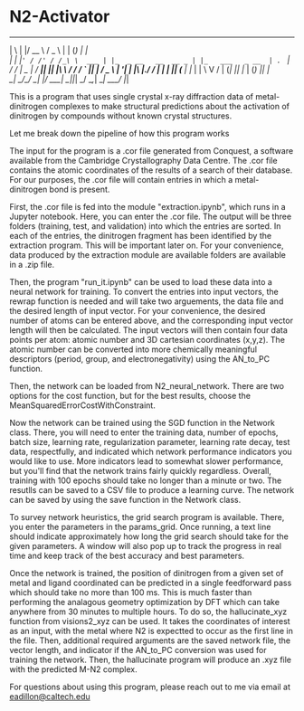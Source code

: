 # N2-Activator

 _   _  _____    ___         _    _                _                
| \ | |/ __  \  / _ \       | |  (_)              | |               
|  \| |`' / /' / /_\ \  ___ | |_  _ __   __  __ _ | |_   ___   _ __ 
| . ` |  / /   |  _  | / __|| __|| |\ \ / / / _` || __| / _ \ | '__|
| |\  |./ /___ | | | || (__ | |_ | | \ V / | (_| || |_ | (_) || |   
\_| \_/\_____/ \_| |_/ \___| \__||_|  \_/   \__,_| \__| \___/ |_|   
                                                                    
                                                                                                                                                                               
This is a program that uses single crystal x-ray diffraction data of metal-dinitrogen complexes to make structural predictions about the activation of dinitrogen by compounds without known crystal structures.

Let me break down the pipeline of how this program works

The input for the program is a .cor file generated from Conquest, a software available from the Cambridge Crystallography Data Centre. The .cor file contains the atomic coordinates of the results of a search of their database. For our purposes, the .cor file will contain entries in which a metal-dinitrogen bond is present.

First, the .cor file is fed into the module "extraction.ipynb", which runs in a Jupyter notebook. Here, you can enter the .cor file.
The output will be three folders (training, test, and validation) into which the entries are sorted. In each of the entries, the dinitrogen fragment has been identified by the extraction program. This will be important later on. For your convenience, data produced by the extraction module are available folders are available in a .zip file.

Then, the program "run_it.ipynb" can be used to load these data into a neural network for training. To convert the entries into input vectors, the rewrap function is needed and will take two arguements, the data file and the desired length of input vector. For your convenience, the desired number of atoms can be entered above, and the corresponding input vector length will then be calculated. The input vectors will then contain four data points per atom: atomic number and 3D cartesian coordinates (x,y,z). The atomic number can be converted into more chemically meaningful descriptors (period, group, and electronegativity) using the AN_to_PC function.

Then, the network can be loaded from N2_neural_network. There are two options for the cost function, but for the best results, choose the MeanSquaredErrorCostWithConstraint.

Now the network can be trained using the SGD function in the Network class. There, you will need to enter the training data, number of epochs, batch size, learning rate, regularization parameter, learning rate decay, test data, respectfully, and indicated which network performance indicators you would like to use. More indicators lead to somewhat slower performance, but you'll find that the network trains fairly quickly regardless. Overall, training with 100 epochs should take no longer than a minute or two. The resutlls can be saved to a CSV file to produce a learning curve. The network can be saved by using the save function in the Network class.

To survey network heuristics, the grid search program is available. There, you enter the parameters in the params_grid. Once running, a text line should indicate approximately how long the grid search should take for the given parameters. A window will also pop up to track the progress in real time and keep track of the best accuracy and best parameters.

Once the network is trained, the position of dinitrogen from a given set of metal and ligand coordinated can be predicted in a single feedforward pass which should take no more than 100 ms. This is much faster than performing the analagous geometry optimization by DFT which can take anywhere from 30 minutes to multiple hours. To do so, the hallucinate_xyz function from visions2_xyz can be used. It takes the coordinates of interest as an input, with the metal where N2 is expectted to occur as the first line in the file. Then, additional required arguments are the saved network file, the vector length, and indicator if the AN_to_PC conversion was used for training the network. Then, the hallucinate program will produce an .xyz file with the predicted M-N2 complex.

For questions about using this program, please reach out to me via email at eadillon@caltech.edu
